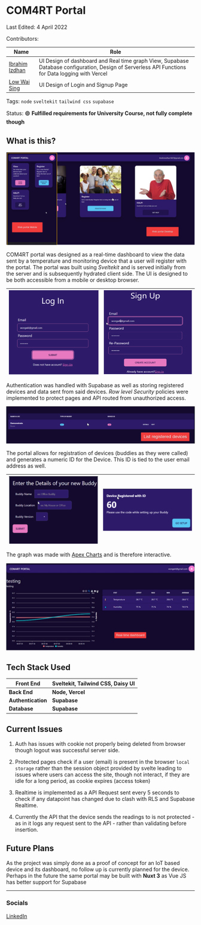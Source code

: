 # COM4RT Portal

Last Edited: 4 April 2022

Contributors:

| Name                                         | Role                                                                                                                                              |
| -------------------------------------------- | ------------------------------------------------------------------------------------------------------------------------------------------------- |
| [Ibrahim Izdhan](https://github.com/Prof-Iz) | UI Design of dashboard and Real time graph View, Supabase Database configuration, Design of Serverless API Functions for Data logging with Vercel |
| [Low Wai Sing](https://github.com/ws05klee)  | UI Design of Login and Signup Page                                                                                                                |

Tags: `node` `sveltekit` `tailwind css` `supabase` 

Status: 🟣 **Fulfilled requirements for University Course, not fully complete though**

## What is this?

<img src="images_readme/b85ee74fffe90eb888219d6faf12804276d200e2.png" title="" alt="2022-05-05-05-52-54-image.png" data-align="center">

COM4RT portal was designed as a real-time dashboard to view the data sent by a temperature and monitoring device that a user will register with the portal. The portal was built using *Sveltekit* and is served initially from the server and is subsequently hydrated client side.  The UI is designed to be both accessible from a mobile or desktop browser.

| <img title="" src="images_readme/35eab69a9b2c5456cd56ea27b3a6a83c65d123dd.png" alt="" width="296" data-align="center"> | <img title="" src="images_readme/97de251d8646017067ca9038efcbc7c54ffe0907.png" alt="" width="292" data-align="center"> |
| ---------------------------------------------------------------------------------------------------------------------------------------------------------------- | ---------------------------------------------------------------------------------------------------------------------------------------------------------------- |

Authentication was handled with Supabase as well as storing registered devices and data sent from said devices. *Row level Security* policies were implemented to protect pages and API routed from unauthorized access.

<img src="images_readme/2eee6b165647383c7a46f1a8f904438f3ef92b62.png" title="" alt="2022-05-05-06-06-32-image.png" data-align="center">

The portal allows for registration of devices (buddies as they were called) and generates a numeric ID for the Device. This ID is tied to the user email address as well.

| <img src="images_readme/2022-05-05-06-26-53-image.png" title="" alt="" data-align="center"> | <img src="images_readme/2022-05-05-06-27-04-image.png" title="" alt="" data-align="center"> |
| ------------------------------------------------------------------------------------------------------------------------------------- | ------------------------------------------------------------------------------------------------------------------------------------- |

The graph was made with [Apex Charts](https://github.com/galkatz373/svelte-apexcharts) and is therefore interactive.

<img src="images_readme/84a6ea0d5c102fc795a061559cba8d39bb6fe6e8.png" title="" alt="2022-05-05-05-56-41-image.png" data-align="center">

## Tech Stack Used

| Front End          | Sveltekit, Tailwind CSS, Daisy UI |
| ------------------ | --------------------------------- |
| **Back End**       | **Node, Vercel**                  |
| **Authentication** | **Supabase**                      |
| **Database**       | **Supabase**                      |

## Current Issues

1. Auth has issues with cookie not properly being deleted from browser though logout was successful server side.

2. Protected pages check if a user (email) is present in the browser `local storage` rather than the session object provided by svelte leading to issues where users can access the site, though not interact, if they are idle for a long period, as cookie expires (access token)

3. Realtime is implemented as a API Request sent every 5 seconds to check if any datapoint has changed due to clash with RLS and Supabase Realtime. 

4. Currently the API that the device sends the readings to is not protected - as in it logs any request sent to the API - rather than validating before insertion.

## Future Plans

As the project was simply done as a proof of concept for an IoT based device and its dashboard, no follow up is currently planned for the device. Perhaps in the future the same portal may be built with **Nuxt 3** as Vue JS has better support for Supabase

---

### Socials

[LinkedIn](https://www.linkedin.com/in/ibrahimizdhanofficial/)
